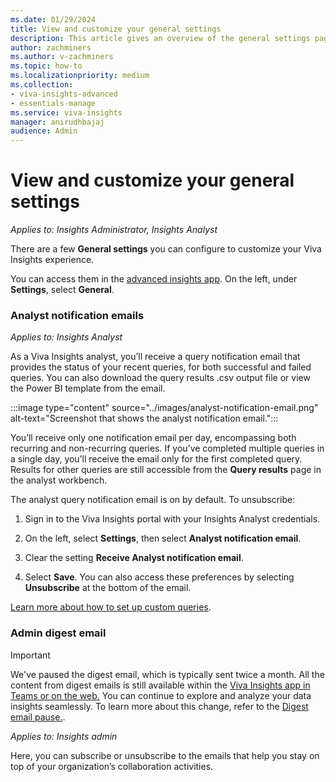 ```yaml
---
ms.date: 01/29/2024
title: View and customize your general settings
description: This article gives an overview of the general settings page in the advanced insights app for admins and analysts.
author: zachminers
ms.author: v-zachminers
ms.topic: how-to
ms.localizationpriority: medium
ms.collection: 
- viva-insights-advanced
- essentials-manage
ms.service: viva-insights
manager: anirudhbajaj
audience: Admin
---
```


# View and customize your general settings

*Applies to: Insights Administrator, Insights Analyst*

There are a few **General settings** you can configure to customize your Viva Insights experience.

You can access them in the [advanced insights app](https://analysis.insights.cloud.microsoft/). On the left, under **Settings**, select **General**.  

### Analyst notification emails 

*Applies to: Insights Analyst*

As a Viva Insights analyst, you’ll receive a query notification email that provides the status of your recent queries, for both successful and failed queries. You can also download the query results .csv output file or view the Power BI template from the email.  

:::image type="content" source="../images/analyst-notification-email.png" alt-text="Screenshot that shows the analyst notification email.":::

You’ll receive only one notification email per day, encompassing both recurring and non-recurring queries. If you’ve completed multiple queries in a single day, you’ll receive the email only for the first completed query. Results for other queries are still accessible from the **Query results** page in the analyst workbench. 

The analyst query notification email is on by default. To unsubscribe:

1. Sign in to the Viva Insights portal with your Insights Analyst credentials. 

2. On the left, select **Settings**, then select **Analyst notification email**. 

3. Clear the setting **Receive Analyst notification email**. 

4. Select **Save**. You can also access these preferences by selecting **Unsubscribe** at the bottom of the email.

[Learn more about how to set up custom queries](../../advanced/analyst/person-query-overview.md).

### Admin digest email

>[!Important]
>We've paused the digest email, which is typically sent twice a month. All the content from digest emails is still available within the [Viva Insights app in Teams or on the web.](https://support.microsoft.com/topic/viva-insights-app-in-teams-and-on-the-web-f07f80a1-177d-4541-9185-31493b74fc0f) You can continue to explore and analyze your data insights seamlessly. To learn more about this change, refer to the [Digest email pause.](/Viva/insights/personal/reference/digest-pause).
 
*Applies to: Insights admin*

Here, you can subscribe or unsubscribe to the emails that help you stay on top of your organization’s collaboration activities.